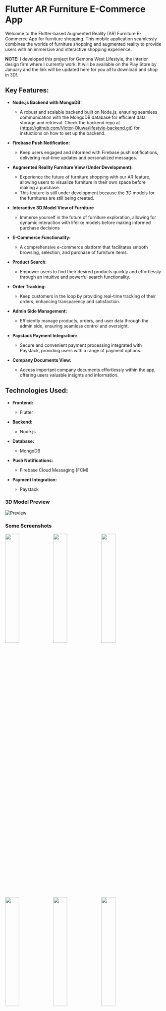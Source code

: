 # Flutter AR Furniture E-Commerce App

Welcome to the Flutter-based Augmented Reality (AR) Furniture E-Commerce App for furniture shopping. This mobile application seamlessly combines the worlds of furniture shopping and augmented reality to provide users with an immersive and interactive shopping experience.

**NOTE:** I developed this project for Gemona West Lifestyle, the interior design firm where I currently work. It will be available on the Play Store by January and the link will be updated here for you all to download and shop in 3D!.

## Key Features:

- **Node.js Backend with MongoDB:**
  - A robust and scalable backend built on Node.js, ensuring seamless communication with the MongoDB database for efficient data storage and retrieval. Check the backend repo at (https://github.com/Victor-Oluwa/lifestyle-backend.git) for instuctions on how to set up the backend.

- **Firebase Push Notification:**
  - Keep users engaged and informed with Firebase push notifications, delivering real-time updates and personalized messages.
    
- **Augmented Reality Furniture View (Under Development):**
  - Experience the future of furniture shopping with our AR feature, allowing users to visualize furniture in their own space before making a purchase.
  - This feature is still under development because the 3D models for the furnitures are still being created.

- **Interactive 3D Model View of Furniture** 
  - Immerse yourself in the future of furniture exploration, allowing for dynamic interaction with lifelike models before making informed purchase decisions

- **E-Commerce Functionality:**
  - A comprehensive e-commerce platform that facilitates smooth browsing, selection, and purchase of furniture items.

- **Product Search:**
  - Empower users to find their desired products quickly and effortlessly through an intuitive and powerful search functionality.

- **Order Tracking:**
  - Keep customers in the loop by providing real-time tracking of their orders, enhancing transparency and satisfaction.

- **Admin Side Management:**
  - Efficiently manage products, orders, and user data through the admin side, ensuring seamless control and oversight.

- **Paystack Payment Integration:**
  - Secure and convenient payment processing integrated with Paystack, providing users with a range of payment options.

- **Company Documents View:**
  - Access important company documents effortlessly within the app, offering users valuable insights and information.

## Technologies Used:

- **Frontend:**
  - Flutter

- **Backend:**
  - Node.js

- **Database:**
  - MongoDB

- **Push Notifications:**
  - Firebase Cloud Messaging (FCM)

- **Payment Integration:**
  - Paystack

### 3D Model Preview

![Preview](/3d_preview.gif)


### Some Screenshots

<img src="/Home.png" width="30%" height="30%"> <img src="/signUp.png" width="30%" height="30%">
<img src="/category.png" width="30%" height="30%">
<img src="/all_products.png" width="30%" height="30%">
<img src="/Search.png" width="30%" height="30%">
<img src="/Doc.png" width="30%" height="30%">
<img src="/Cart.png" width="30%" height="30%">
<img src="/notification.png" width="30%" height="30%">
<img src="/AR.png" width="30%" height="30%">
<img src="/productDetails.png" width="30%" height="30%">
<img src="/add_product.png" width="30%" height="30%">
<img src="/edit_product.png" width="30%" height="30%">
<img src="/Tracking.png" width="30%" height="30%">
